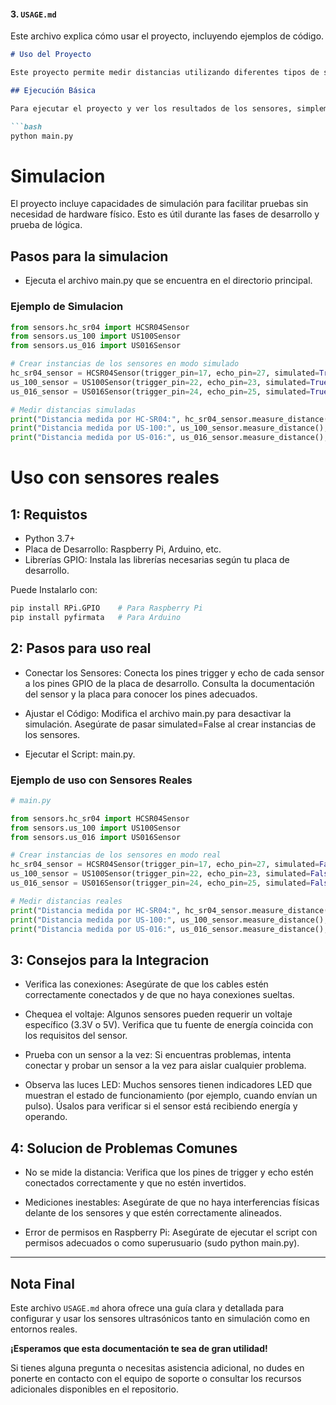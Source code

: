 
#### 3. `USAGE.md`

Este archivo explica cómo usar el proyecto, incluyendo ejemplos de código.

```markdown
# Uso del Proyecto

Este proyecto permite medir distancias utilizando diferentes tipos de sensores ultrasónicos.

## Ejecución Básica

Para ejecutar el proyecto y ver los resultados de los sensores, simplemente ejecuta:

```bash
python main.py
```
# Simulacion

El proyecto incluye capacidades de simulación para facilitar pruebas sin necesidad de hardware físico. Esto es útil durante las fases de desarrollo y prueba de lógica.

## Pasos para la simulacion

- Ejecuta el archivo main.py que se encuentra en el directorio principal.

### Ejemplo de Simulacion

```python
from sensors.hc_sr04 import HCSR04Sensor
from sensors.us_100 import US100Sensor
from sensors.us_016 import US016Sensor

# Crear instancias de los sensores en modo simulado
hc_sr04_sensor = HCSR04Sensor(trigger_pin=17, echo_pin=27, simulated=True)
us_100_sensor = US100Sensor(trigger_pin=22, echo_pin=23, simulated=True)
us_016_sensor = US016Sensor(trigger_pin=24, echo_pin=25, simulated=True)

# Medir distancias simuladas
print("Distancia medida por HC-SR04:", hc_sr04_sensor.measure_distance(), "cm")
print("Distancia medida por US-100:", us_100_sensor.measure_distance(), "cm")
print("Distancia medida por US-016:", us_016_sensor.measure_distance(), "cm")
```

# Uso con sensores reales

## 1: Requistos

- Python 3.7+
- Placa de Desarrollo: Raspberry Pi, Arduino, etc.
- Librerías GPIO: Instala las librerías necesarias según tu placa de desarrollo.

Puede Instalarlo con:

```bash
pip install RPi.GPIO    # Para Raspberry Pi
pip install pyfirmata   # Para Arduino

```

## 2: Pasos para uso real

- Conectar los Sensores: Conecta los pines trigger y echo de cada sensor a los pines GPIO de la placa de desarrollo. Consulta la documentación del sensor y la placa para conocer los pines adecuados.

- Ajustar el Código: Modifica el archivo main.py para desactivar la simulación. Asegúrate de pasar simulated=False al crear instancias de los sensores.

- Ejecutar el Script: main.py.

### Ejemplo de uso con Sensores Reales

```python
# main.py

from sensors.hc_sr04 import HCSR04Sensor
from sensors.us_100 import US100Sensor
from sensors.us_016 import US016Sensor

# Crear instancias de los sensores en modo real
hc_sr04_sensor = HCSR04Sensor(trigger_pin=17, echo_pin=27, simulated=False)
us_100_sensor = US100Sensor(trigger_pin=22, echo_pin=23, simulated=False)
us_016_sensor = US016Sensor(trigger_pin=24, echo_pin=25, simulated=False)

# Medir distancias reales
print("Distancia medida por HC-SR04:", hc_sr04_sensor.measure_distance(), "cm")
print("Distancia medida por US-100:", us_100_sensor.measure_distance(), "cm")
print("Distancia medida por US-016:", us_016_sensor.measure_distance(), "cm")
```

## 3: Consejos para la Integracion

- Verifica las conexiones: Asegúrate de que los cables estén correctamente conectados y de que no haya conexiones sueltas.

- Chequea el voltaje: Algunos sensores pueden requerir un voltaje específico (3.3V o 5V). Verifica que tu fuente de energía coincida con los requisitos del sensor.

- Prueba con un sensor a la vez: Si encuentras problemas, intenta conectar y probar un sensor a la vez para aislar cualquier problema.

- Observa las luces LED: Muchos sensores tienen indicadores LED que muestran el estado de funcionamiento (por ejemplo, cuando envían un pulso). Úsalos para verificar si el sensor está recibiendo energía y operando.

## 4: Solucion de Problemas Comunes

- No se mide la distancia: Verifica que los pines de trigger y echo estén conectados correctamente y que no estén invertidos.

- Mediciones inestables: Asegúrate de que no haya interferencias físicas delante de los sensores y que estén correctamente alineados.

- Error de permisos en Raspberry Pi: Asegúrate de ejecutar el script con permisos adecuados o como superusuario (sudo python main.py).

---

## Nota Final

Este archivo `USAGE.md` ahora ofrece una guía clara y detallada para configurar y usar los sensores ultrasónicos tanto en simulación como en entornos reales.

**¡Esperamos que esta documentación te sea de gran utilidad!** 

Si tienes alguna pregunta o necesitas asistencia adicional, no dudes en ponerte en contacto con el equipo de soporte o consultar los recursos adicionales disponibles en el repositorio.

